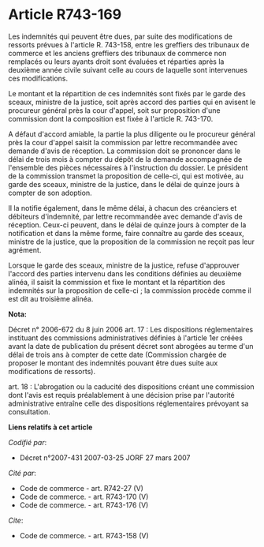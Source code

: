# Article R743-169

Les indemnités qui peuvent être dues, par suite des modifications de ressorts prévues à l'article R. 743-158, entre les
greffiers des tribunaux de commerce et les anciens greffiers des tribunaux de commerce non remplacés ou leurs ayants droit
sont évaluées et réparties après la deuxième année civile suivant celle au cours de laquelle sont intervenues ces
modifications.

Le montant et la répartition de ces indemnités sont fixés par le garde des sceaux, ministre de la justice, soit après accord
des parties qui en avisent le procureur général près la cour d'appel, soit sur proposition d'une commission dont la
composition est fixée à l'article R. 743-170.

A défaut d'accord amiable, la partie la plus diligente ou le procureur général près la cour d'appel saisit la commission par
lettre recommandée avec demande d'avis de réception. La commission doit se prononcer dans le délai de trois mois à compter du
dépôt de la demande accompagnée de l'ensemble des pièces nécessaires à l'instruction du dossier. Le président de la
commission transmet la proposition de celle-ci, qui est motivée, au garde des sceaux, ministre de la justice, dans le délai
de quinze jours à compter de son adoption.

Il la notifie également, dans le même délai, à chacun des créanciers et débiteurs d'indemnité, par lettre recommandée avec
demande d'avis de réception. Ceux-ci peuvent, dans le délai de quinze jours à compter de la notification et dans la même
forme, faire connaître au garde des sceaux, ministre de la justice, que la proposition de la commission ne reçoit pas leur
agrément.

Lorsque le garde des sceaux, ministre de la justice, refuse d'approuver l'accord des parties intervenu dans les conditions
définies au deuxième alinéa, il saisit la commission et fixe le montant et la répartition des indemnités sur la proposition
de celle-ci ; la commission procède comme il est dit au troisième alinéa.

**Nota:**

Décret n° 2006-672 du 8 juin 2006 art. 17 : Les dispositions réglementaires instituant des commissions administratives
définies à l'article 1er créées avant la date de publication du présent décret sont abrogées au terme d'un délai de trois ans
à compter de cette date (Commission chargée de proposer le montant des indemnités pouvant être dues suite aux modifications
de ressorts).

art. 18 : L'abrogation ou la caducité des dispositions créant une commission dont l'avis est requis préalablement à une
décision prise par l'autorité administrative entraîne celle des dispositions réglementaires prévoyant sa consultation.

**Liens relatifs à cet article**

_Codifié par_:

  - Décret n°2007-431 2007-03-25 JORF 27 mars 2007

_Cité par_:

  - Code de commerce - art. R742-27 (V)
  - Code de commerce. - art. R743-170 (V)
  - Code de commerce. - art. R743-176 (V)

_Cite_:

  - Code de commerce. - art. R743-158 (V)
